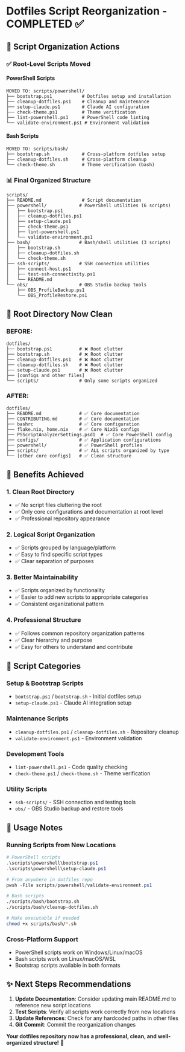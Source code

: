 # Dotfiles Script Reorganization - COMPLETED ✅

## 🎯 Script Organization Actions

### ✅ Root-Level Scripts Moved

#### **PowerShell Scripts**
```
MOVED TO: scripts/powershell/
├── bootstrap.ps1           # Dotfiles setup and installation
├── cleanup-dotfiles.ps1    # Cleanup and maintenance
├── setup-claude.ps1        # Claude AI configuration
├── check-theme.ps1         # Theme verification
├── lint-powershell.ps1     # PowerShell code linting
└── validate-environment.ps1 # Environment validation
```

#### **Bash Scripts**
```
MOVED TO: scripts/bash/
├── bootstrap.sh            # Cross-platform dotfiles setup
├── cleanup-dotfiles.sh     # Cross-platform cleanup
└── check-theme.sh          # Theme verification (bash)
```

### 📊 Final Organized Structure

```
scripts/
├── README.md               # Script documentation
├── powershell/            # PowerShell utilities (6 scripts)
│   ├── bootstrap.ps1
│   ├── cleanup-dotfiles.ps1
│   ├── setup-claude.ps1
│   ├── check-theme.ps1
│   ├── lint-powershell.ps1
│   └── validate-environment.ps1
├── bash/                  # Bash/shell utilities (3 scripts)
│   ├── bootstrap.sh
│   ├── cleanup-dotfiles.sh
│   └── check-theme.sh
├── ssh-scripts/           # SSH connection utilities
│   ├── connect-host.ps1
│   ├── test-ssh-connectivity.ps1
│   └── README.md
└── obs/                   # OBS Studio backup tools
    ├── OBS_ProfileBackup.ps1
    └── OBS_ProfileRestore.ps1
```

## 🧹 Root Directory Now Clean

### **BEFORE:**
```
dotfiles/
├── bootstrap.ps1          # ❌ Root clutter
├── bootstrap.sh           # ❌ Root clutter  
├── cleanup-dotfiles.ps1   # ❌ Root clutter
├── cleanup-dotfiles.sh    # ❌ Root clutter
├── setup-claude.ps1       # ❌ Root clutter
├── [configs and other files]
└── scripts/               # Only some scripts organized
```

### **AFTER:**
```
dotfiles/
├── README.md              # ✅ Core documentation
├── CONTRIBUTING.md        # ✅ Core documentation
├── bashrc                 # ✅ Core configuration
├── flake.nix, home.nix    # ✅ Core NixOS configs
├── PSScriptAnalyzerSettings.psd1  # ✅ Core PowerShell config
├── configs/               # ✅ Application configurations
├── powershell/            # ✅ PowerShell profiles
├── scripts/               # ✅ ALL scripts organized by type
└── [other core configs]   # ✅ Clean structure
```

## 🎯 Benefits Achieved

### 1. **Clean Root Directory**
- ✅ No script files cluttering the root
- ✅ Only core configurations and documentation at root level
- ✅ Professional repository appearance

### 2. **Logical Script Organization**
- ✅ Scripts grouped by language/platform
- ✅ Easy to find specific script types
- ✅ Clear separation of purposes

### 3. **Better Maintainability**
- ✅ Scripts organized by functionality
- ✅ Easier to add new scripts to appropriate categories
- ✅ Consistent organizational pattern

### 4. **Professional Structure**
- ✅ Follows common repository organization patterns
- ✅ Clear hierarchy and purpose
- ✅ Easy for others to understand and contribute

## 📝 Script Categories

### **Setup & Bootstrap Scripts**
- `bootstrap.ps1` / `bootstrap.sh` - Initial dotfiles setup
- `setup-claude.ps1` - Claude AI integration setup

### **Maintenance Scripts**  
- `cleanup-dotfiles.ps1` / `cleanup-dotfiles.sh` - Repository cleanup
- `validate-environment.ps1` - Environment validation

### **Development Tools**
- `lint-powershell.ps1` - Code quality checking
- `check-theme.ps1` / `check-theme.sh` - Theme verification

### **Utility Scripts**
- `ssh-scripts/` - SSH connection and testing tools
- `obs/` - OBS Studio backup and restore tools

## 🚀 Usage Notes

### **Running Scripts from New Locations**
```powershell
# PowerShell scripts
.\scripts\powershell\bootstrap.ps1
.\scripts\powershell\setup-claude.ps1

# From anywhere in dotfiles repo
pwsh -File scripts/powershell/validate-environment.ps1
```

```bash
# Bash scripts  
./scripts/bash/bootstrap.sh
./scripts/bash/cleanup-dotfiles.sh

# Make executable if needed
chmod +x scripts/bash/*.sh
```

### **Cross-Platform Support**
- PowerShell scripts work on Windows/Linux/macOS
- Bash scripts work on Linux/macOS/WSL
- Bootstrap scripts available in both formats

## ✨ Next Steps Recommendations

1. **Update Documentation**: Consider updating main README.md to reference new script locations
2. **Test Scripts**: Verify all scripts work correctly from new locations  
3. **Update References**: Check for any hardcoded paths in other files
4. **Git Commit**: Commit the reorganization changes

**Your dotfiles repository now has a professional, clean, and well-organized structure!** 🎉
